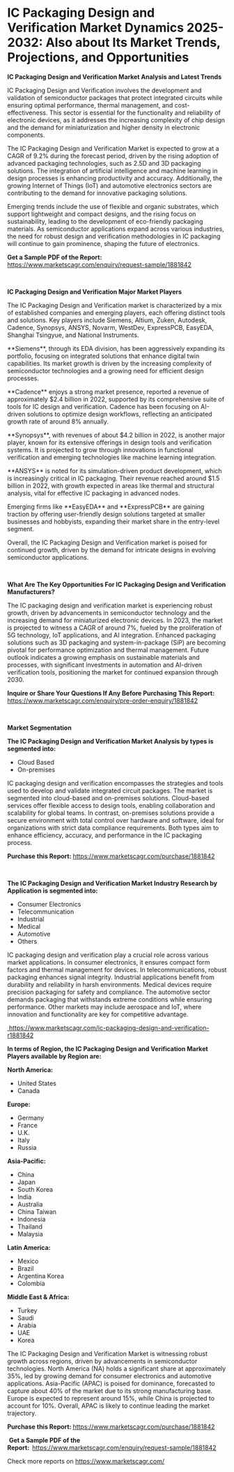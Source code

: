 <p><h1>IC Packaging Design and Verification Market Dynamics 2025-2032: Also about Its Market Trends, Projections, and Opportunities</h1></p><p><strong>IC Packaging Design and Verification Market Analysis and Latest Trends</strong></p>
<p><p>IC Packaging Design and Verification involves the development and validation of semiconductor packages that protect integrated circuits while ensuring optimal performance, thermal management, and cost-effectiveness. This sector is essential for the functionality and reliability of electronic devices, as it addresses the increasing complexity of chip design and the demand for miniaturization and higher density in electronic components.</p><p>The IC Packaging Design and Verification Market is expected to grow at a CAGR of 9.2% during the forecast period, driven by the rising adoption of advanced packaging technologies, such as 2.5D and 3D packaging solutions. The integration of artificial intelligence and machine learning in design processes is enhancing productivity and accuracy. Additionally, the growing Internet of Things (IoT) and automotive electronics sectors are contributing to the demand for innovative packaging solutions. </p><p>Emerging trends include the use of flexible and organic substrates, which support lightweight and compact designs, and the rising focus on sustainability, leading to the development of eco-friendly packaging materials. As semiconductor applications expand across various industries, the need for robust design and verification methodologies in IC packaging will continue to gain prominence, shaping the future of electronics.</p></p>
<p><strong>Get a Sample PDF of the Report:&nbsp;</strong> <a href="https://www.marketscagr.com/enquiry/request-sample/1881842?utm_campaign=3345&utm_medium=2&utm_source=Github&utm_content=ia&utm_term=11032025&utm_id=ic-packaging-design-and-verification">https://www.marketscagr.com/enquiry/request-sample/1881842</a></p>
<p>&nbsp;</p>
<p><strong>IC Packaging Design and Verification Major Market Players</strong></p>
<p><p>The IC Packaging Design and Verification market is characterized by a mix of established companies and emerging players, each offering distinct tools and solutions. Key players include Siemens, Altium, Zuken, Autodesk, Cadence, Synopsys, ANSYS, Novarm, WestDev, ExpressPCB, EasyEDA, Shanghai Tsingyue, and National Instruments.</p><p>**Siemens**, through its EDA division, has been aggressively expanding its portfolio, focusing on integrated solutions that enhance digital twin capabilities. Its market growth is driven by the increasing complexity of semiconductor technologies and a growing need for efficient design processes.</p><p>**Cadence** enjoys a strong market presence, reported a revenue of approximately $2.4 billion in 2022, supported by its comprehensive suite of tools for IC design and verification. Cadence has been focusing on AI-driven solutions to optimize design workflows, reflecting an anticipated growth rate of around 8% annually.</p><p>**Synopsys**, with revenues of about $4.2 billion in 2022, is another major player, known for its extensive offerings in design tools and verification systems. It is projected to grow through innovations in functional verification and emerging technologies like machine learning integration.</p><p>**ANSYS** is noted for its simulation-driven product development, which is increasingly critical in IC packaging. Their revenue reached around $1.5 billion in 2022, with growth expected in areas like thermal and structural analysis, vital for effective IC packaging in advanced nodes.</p><p>Emerging firms like **EasyEDA** and **ExpressPCB** are gaining traction by offering user-friendly design solutions targeted at smaller businesses and hobbyists, expanding their market share in the entry-level segment.</p><p>Overall, the IC Packaging Design and Verification market is poised for continued growth, driven by the demand for intricate designs in evolving semiconductor applications.</p></p>
<p>&nbsp;</p>
<p><strong>What Are The Key Opportunities For IC Packaging Design and Verification Manufacturers?</strong></p>
<p><p>The IC packaging design and verification market is experiencing robust growth, driven by advancements in semiconductor technology and the increasing demand for miniaturized electronic devices. In 2023, the market is projected to witness a CAGR of around 7%, fueled by the proliferation of 5G technology, IoT applications, and AI integration. Enhanced packaging solutions such as 3D packaging and system-in-package (SiP) are becoming pivotal for performance optimization and thermal management. Future outlook indicates a growing emphasis on sustainable materials and processes, with significant investments in automation and AI-driven verification tools, positioning the market for continued expansion through 2030.</p></p>
<p><strong>Inquire or Share Your Questions If Any Before Purchasing This Report:</strong> <a href="https://www.marketscagr.com/enquiry/pre-order-enquiry/1881842?utm_campaign=3345&utm_medium=2&utm_source=Github&utm_content=ia&utm_term=11032025&utm_id=ic-packaging-design-and-verification">https://www.marketscagr.com/enquiry/pre-order-enquiry/1881842</a></p>
<p>&nbsp;</p>
<p><strong>Market Segmentation</strong></p>
<p><strong>The IC Packaging Design and Verification Market Analysis by types is segmented into:</strong></p>
<p><ul><li>Cloud Based</li><li>On-premises</li></ul></p>
<p><p>IC packaging design and verification encompasses the strategies and tools used to develop and validate integrated circuit packages. The market is segmented into cloud-based and on-premises solutions. Cloud-based services offer flexible access to design tools, enabling collaboration and scalability for global teams. In contrast, on-premises solutions provide a secure environment with total control over hardware and software, ideal for organizations with strict data compliance requirements. Both types aim to enhance efficiency, accuracy, and performance in the IC packaging process.</p></p>
<p><strong>Purchase this Report:&nbsp;</strong><a href="https://www.marketscagr.com/purchase/1881842?utm_campaign=3345&utm_medium=2&utm_source=Github&utm_content=ia&utm_term=11032025&utm_id=ic-packaging-design-and-verification">https://www.marketscagr.com/purchase/1881842</a></p>
<p>&nbsp;</p>
<p><strong>The IC Packaging Design and Verification Market Industry Research by Application is segmented into:</strong></p>
<p><ul><li>Consumer Electronics</li><li>Telecommunication</li><li>Industrial</li><li>Medical</li><li>Automotive</li><li>Others</li></ul></p>
<p><p>IC packaging design and verification play a crucial role across various market applications. In consumer electronics, it ensures compact form factors and thermal management for devices. In telecommunications, robust packaging enhances signal integrity. Industrial applications benefit from durability and reliability in harsh environments. Medical devices require precision packaging for safety and compliance. The automotive sector demands packaging that withstands extreme conditions while ensuring performance. Other markets may include aerospace and IoT, where innovation and functionality are key for competitive advantage.</p></p>
<p><a href="https://www.marketscagr.com/ic-packaging-design-and-verification-r1881842?utm_campaign=3345&utm_medium=2&utm_source=Github&utm_content=ia&utm_term=11032025&utm_id=ic-packaging-design-and-verification">&nbsp;https://www.marketscagr.com/ic-packaging-design-and-verification-r1881842</a></p>
<p><strong>In terms of Region, the IC Packaging Design and Verification Market Players available by Region are:</strong></p>
<p>
    <p> <strong> North America: </strong>
        <ul>
            <li>United States</li>
            <li>Canada</li>
        </ul>
        </p> 
    <p> <strong> Europe: </strong>
        <ul>
            <li>Germany</li>
            <li>France</li>
            <li>U.K.</li>
            <li>Italy</li>
            <li>Russia</li>
        </ul>
        </p> 
    <p> <strong> Asia-Pacific: </strong>
        <ul>
            <li>China</li>
            <li>Japan</li>
            <li>South Korea</li>
            <li>India</li>
            <li>Australia</li>
            <li>China Taiwan</li>
            <li>Indonesia</li>
            <li>Thailand</li>
            <li>Malaysia</li>
        </ul>
        </p> 
    <p> <strong> Latin America: </strong>
        <ul>
            <li>Mexico</li>
            <li>Brazil</li>
            <li>Argentina Korea</li>
            <li>Colombia</li>
        </ul>
        </p> 
    <p> <strong> Middle East & Africa: </strong>
        <ul>
            <li>Turkey</li>
            <li>Saudi</li>
            <li>Arabia</li>
            <li>UAE</li>
            <li>Korea</li>
        </ul>
    </p>
    </p>
<p><p>The IC Packaging Design and Verification Market is witnessing robust growth across regions, driven by advancements in semiconductor technologies. North America (NA) holds a significant share at approximately 35%, led by growing demand for consumer electronics and automotive applications. Asia-Pacific (APAC) is poised for dominance, forecasted to capture about 40% of the market due to its strong manufacturing base. Europe is expected to represent around 15%, while China is projected to account for 10%. Overall, APAC is likely to continue leading the market trajectory.</p></p>
<p><strong>Purchase this Report: </strong><a href="https://www.marketscagr.com/purchase/1881842?utm_campaign=3345&utm_medium=2&utm_source=Github&utm_content=ia&utm_term=11032025&utm_id=ic-packaging-design-and-verification">https://www.marketscagr.com/purchase/1881842</a></p>
<p>&nbsp;<strong>Get a Sample PDF of the Report:&nbsp;&nbsp;</strong><a href="https://www.marketscagr.com/enquiry/request-sample/1881842?utm_campaign=3345&utm_medium=2&utm_source=Github&utm_content=ia&utm_term=11032025&utm_id=ic-packaging-design-and-verification">https://www.marketscagr.com/enquiry/request-sample/1881842</a></p>
<p><strong></strong></p>
<p>Check more reports on <a href="https://www.marketscagr.com/?utm_campaign=3345&utm_medium=2&utm_source=Github&utm_content=ia&utm_term=11032025&utm_id=ic-packaging-design-and-verification">https://www.marketscagr.com/</a></p>